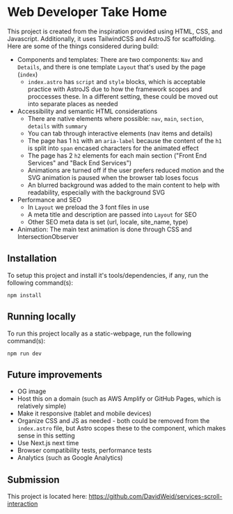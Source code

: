 # Web Developer Take Home

This project is created from the inspiration provided using HTML, CSS, and Javascript. Additionally, it uses TailwindCSS and AstroJS for scaffolding. Here are some of the things considered during build:

- Components and templates: There are two components: `Nav` and `Details`, and there is one template `Layout` that's used by the page (`index`)
  - `index.astro` has `script` and `style` blocks, which is acceptable practice with AstroJS due to how the framework scopes and proccesses these. In a different setting, these could be moved out into separate places as needed
- Accessibility and semantic HTML considerations
  - There are native elements where possible: `nav`, `main`, `section`, `details` with `summary`
  - You can tab through interactive elements (nav items and details)
  - The page has 1 `h1` with an `aria-label` because the content of the `h1` is split into `span` encased characters for the animated effect
  - The page has 2 `h2` elements for each main section ("Front End Services" and "Back End Services")
  - Animations are turned off if the user prefers reduced motion and the SVG animation is paused when the browser tab loses focus
  - An blurred background was added to the main content to help with readability, especially with the background SVG
- Performance and SEO
  - In `Layout` we preload the 3 font files in use
  - A meta title and description are passed into `Layout` for SEO
  - Other SEO meta data is set (url, locale, site_name, type)
- Animation: The main text animation is done through CSS and IntersectionObserver

## Installation

To setup this project and install it's tools/dependencies, if any, run the
following command(s):

```
npm install
```

## Running locally

To run this project locally as a static-webpage, run the following command(s):

```
npm run dev
```

## Future improvements

- OG image
- Host this on a domain (such as AWS Amplify or GitHub Pages, which is relatively simple)
- Make it responsive (tablet and mobile devices)
- Organize CSS and JS as needed - both could be removed from the `index.astro` file, but Astro scopes these to the component, which makes sense in this setting
- Use Next.js next time
- Browser compatibility tests, performance tests
- Analytics (such as Google Analytics)

## Submission

This project is located here: https://github.com/DavidWeid/services-scroll-interaction
